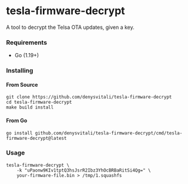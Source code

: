 # tesla-firmware-decrypt

A tool to decrypt the Telsa OTA updates, given a key.

### Requirements

- Go (1.19+)

### Installing

#### From Source

```
git clone https://github.com/denysvitali/tesla-firmware-decrypt
cd tesla-firmware-decrypt
make build install
```

#### From Go

```
go install github.com/denysvitali/tesla-firmware-decrypt/cmd/tesla-firmware-decrypt@latest
```


### Usage

```
tesla-firmware-decrypt \
    -k "uPaonw9KIv1tptQ3hsJsrR2Ibz3YhOcBRBaRitSi4Qg=" \
    your-firmware-file.bin > /tmp/1.squashfs
```